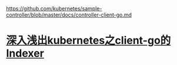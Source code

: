 
https://github.com/kubernetes/sample-controller/blob/master/docs/controller-client-go.md

# [深入浅出kubernetes之client-go的Indexer](https://blog.csdn.net/weixin_42663840/article/details/81530606)



